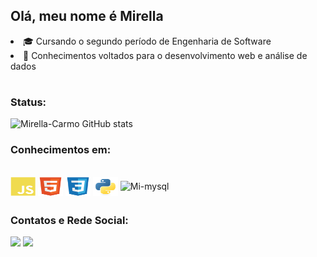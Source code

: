 <h2>Olá, meu nome é Mirella</h2


                             
- 🎓 Cursando o segundo período de Engenharia de Software
- 🔎 Conhecimentos voltados para o desenvolvimento web e análise de dados

#

<h3>Status:</h3>

![Mirella-Carmo GitHub stats](https://github-readme-stats.vercel.app/api?username=Mirella-Carmo&show_icons=true&theme=tokyonight)

<h3>Conhecimentos em:</h3>
<div style="display: inline_block"><br>
  <img align="center" alt="Rafa-Js" height="30" width="40" src="https://raw.githubusercontent.com/devicons/devicon/master/icons/javascript/javascript-plain.svg">
  <img align="center" alt="Mi-HTML" height="30" width="40" src="https://raw.githubusercontent.com/devicons/devicon/master/icons/html5/html5-original.svg">
  <img align="center" alt="Mi-CSS" height="30" width="40" src="https://raw.githubusercontent.com/devicons/devicon/master/icons/css3/css3-original.svg">
  <img align="center" alt="Mi-Python" height="30" width="40" src="https://raw.githubusercontent.com/devicons/devicon/master/icons/python/python-original.svg">
  <img align="center" alt="Mi-mysql" height="30" width="40" src="https://cdn-icons-png.flaticon.com/512/5968/5968313.png"          
</div>

##

<h3>Contatos e Rede Social: </h3>
<div> 
  <a href = "carmo.mi543@gmail.com"><img src="https://img.shields.io/badge/-Gmail-%23333?style=for-the-badge&logo=gmail&logoColor=white" target="_blank"></a>
  <a href="www.linkedin.com/in/mirella-carmo-611ab1266" target="_blank"><img src="https://img.shields.io/badge/-LinkedIn-%230077B5?style=for-the-badge&logo=linkedin&logoColor=white" target="_blank"></a> 
</div>
